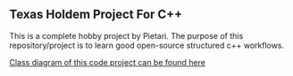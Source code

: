 
## Texas Holdem Project For C++
This is a complete hobby project by Pietari.
The purpose of this repository/project is to learn good open-source structured c++ workflows.

[Class diagram of this code project can be found here](https://app.genmymodel.com/edit/_72VqYOp-EeiJfugOH9Y5Zg/_72VqY-p-EeiJfugOH9Y5Zg#)

